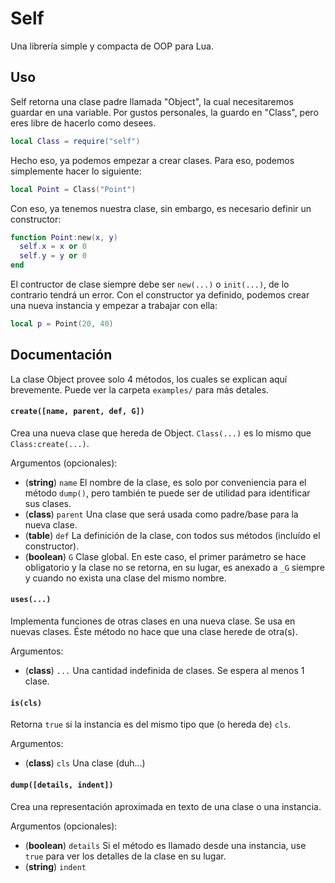 # Self

Una librería simple y compacta de OOP para Lua.

## Uso

Self retorna una clase padre llamada "Object", la cual necesitaremos guardar en una variable. Por gustos personales, la guardo en "Class", pero eres libre de hacerlo como desees.

```lua
local Class = require("self")
```

Hecho eso, ya podemos empezar a crear clases. Para eso, podemos simplemente hacer lo siguiente:

```lua
local Point = Class("Point")
```

Con eso, ya tenemos nuestra clase, sin embargo, es necesario definir un constructor:

```lua
function Point:new(x, y)
  self.x = x or 0
  self.y = y or 0
end
```

El contructor de clase siempre debe ser `new(...)` o `init(...)`, de lo contrario tendrá un error. Con el constructor ya definido, podemos crear una nueva instancia y empezar a trabajar con ella:

```lua
local p = Point(20, 40)
```

## Documentación

La clase Object provee solo 4 métodos, los cuales se explican aquí brevemente. Puede ver la carpeta `examples/` para más detales.

#### `create([name, parent, def, G])`

Crea una nueva clase que hereda de Object. `Class(...)` es lo mismo que `Class:create(...)`.

Argumentos (opcionales):

 - (__string__)  `name`   El nombre de la clase, es solo por conveniencia para el método `dump()`, pero también te puede ser de utilidad para identificar sus clases.
 - (__class__)   `parent` Una clase que será usada como padre/base para la nueva clase.
 - (__table__)   `def`    La definición de la clase, con todos sus métodos (incluído el constructor).
 - (__boolean__) `G`      Clase global. En este caso, el primer parámetro se hace obligatorio y
                      la clase no se retorna, en su lugar, es anexado a `_G` siempre y cuando no
                      exista una clase del mismo nombre.

#### `uses(...)`

Implementa funciones de otras clases en una nueva clase. Se usa en nuevas clases. Éste método no hace que una clase herede de otra(s).

Argumentos:

 - (__class__) `...` Una cantidad indefinida de clases. Se espera al menos 1 clase.

#### `is(cls)`

Retorna `true` si la instancia es del mismo tipo que (o hereda de) `cls`.

Argumentos:

 - (__class__) `cls` Una clase (duh...)

#### `dump([details, indent])`

Crea una representación aproximada en texto de una clase o una instancia.

Argumentos (opcionales):

 - (__boolean__) `details` Si el método es llamado desde una instancia, use `true` para ver
                       los detalles de la clase en su lugar.
 - (__string__)  `indent`